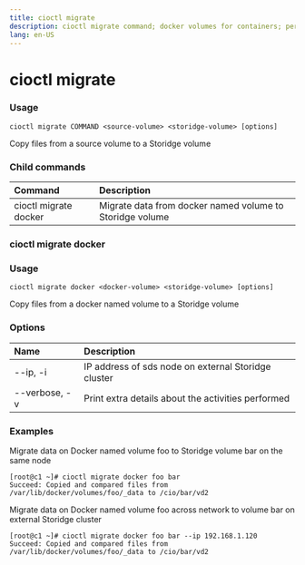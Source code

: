 ```yaml
---
title: cioctl migrate
description: cioctl migrate command; docker volumes for containers; persistent volumes for pods
lang: en-US
---
```


# cioctl migrate

<h3>Usage</h3>

`cioctl migrate COMMAND <source-volume> <storidge-volume> [options]`

Copy files from a source volume to a Storidge volume

<h3>Child commands</h3>

| Command               | Description                                                |
|:----------------------|:-----------------------------------------------------------|
| cioctl migrate docker | Migrate data from docker named volume to Storidge volume   |


<h3>cioctl migrate docker</h3>

<h3>Usage</h3>

`cioctl migrate docker <docker-volume> <storidge-volume> [options]`

Copy files from a docker named volume to a Storidge volume

<h3>Options</h3>

| Name             | Description                                          |
|:-----------------|:-----------------------------------------------------|
| --ip, -i         | IP address of sds node on external Storidge cluster  |
| --verbose, -v    | Print extra details about the activities performed   |

<h3>Examples</h3>

Migrate data on Docker named volume foo to Storidge volume bar on the same node
```
[root@c1 ~]# cioctl migrate docker foo bar
Succeed: Copied and compared files from /var/lib/docker/volumes/foo/_data to /cio/bar/vd2
```

Migrate data on Docker named volume foo across network to volume bar on external Storidge cluster
```
[root@c1 ~]# cioctl migrate docker foo bar --ip 192.168.1.120
Succeed: Copied and compared files from /var/lib/docker/volumes/foo/_data to /cio/bar/vd2
```
